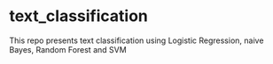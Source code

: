 # text_classification
This repo presents text classification using Logistic Regression, naive Bayes, Random Forest and SVM
